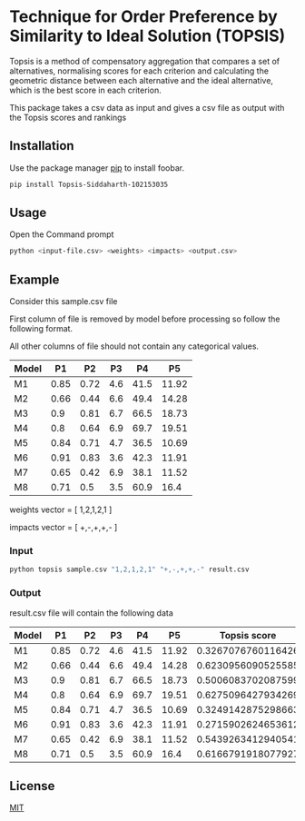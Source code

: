 # Technique for Order Preference by Similarity to Ideal Solution (TOPSIS)

Topsis is a method of compensatory aggregation that compares a set of alternatives, normalising scores for each criterion and calculating the geometric distance between each alternative and the ideal alternative, which is the best score in each criterion. 

This package takes a csv data as input and gives a csv file as output with the Topsis scores and rankings

## Installation

Use the package manager [pip](https://pip.pypa.io/en/stable/) to install foobar.

```bash
pip install Topsis-Siddaharth-102153035
```

## Usage

Open the Command prompt 
```bash
python <input-file.csv> <weights> <impacts> <output.csv> 
```

## Example

Consider this sample.csv file

First column of file is removed by model before processing so follow the following format.

All other columns of file should not contain any categorical values.


| Model | P1   | P2   | P3  | P4   | P5    |
|-------|------|------|-----|------|-------|
| M1    | 0.85 | 0.72 | 4.6 | 41.5 | 11.92 |
| M2    | 0.66 | 0.44 | 6.6 | 49.4 | 14.28 |
| M3    | 0.9  | 0.81 | 6.7 | 66.5 | 18.73 |
| M4    | 0.8  | 0.64 | 6.9 | 69.7 | 19.51 |
| M5    | 0.84 | 0.71 | 4.7 | 36.5 | 10.69 |
| M6    | 0.91 | 0.83 | 3.6 | 42.3 | 11.91 |
| M7    | 0.65 | 0.42 | 6.9 | 38.1 | 11.52 |
| M8    | 0.71 | 0.5  | 3.5 | 60.9 | 16.4  |

weights vector = [ 1,2,1,2,1 ]

impacts vector = [ +,-,+,+,- ]

### Input

```bash
python topsis sample.csv "1,2,1,2,1" "+,-,+,+,-" result.csv
```
### Output

result.csv file will contain the following data

| Model | P1   | P2   | P3  | P4   | P5    | Topsis score       | Rank |
|-------|------|------|-----|------|-------|--------------------|------|
| M1    | 0.85 | 0.72 | 4.6 | 41.5 | 11.92 | 0.3267076760116426 | 6    |
| M2    | 0.66 | 0.44 | 6.6 | 49.4 | 14.28 | 0.6230956090525585 | 2    |
| M3    | 0.9  | 0.81 | 6.7 | 66.5 | 18.73 | 0.5006083702087599 | 5    |
| M4    | 0.8  | 0.64 | 6.9 | 69.7 | 19.51 | 0.6275096427934269 | 1    |
| M5    | 0.84 | 0.71 | 4.7 | 36.5 | 10.69 | 0.3249142875298663 | 7    |
| M6    | 0.91 | 0.83 | 3.6 | 42.3 | 11.91 | 0.2715902624653612 | 8    |
| M7    | 0.65 | 0.42 | 6.9 | 38.1 | 11.52 | 0.5439263412940541 | 4    |
| M8    | 0.71 | 0.5  | 3.5 | 60.9 | 16.4  | 0.6166791918077927 | 3    |


## License

[MIT](https://choosealicense.com/licenses/mit/)
